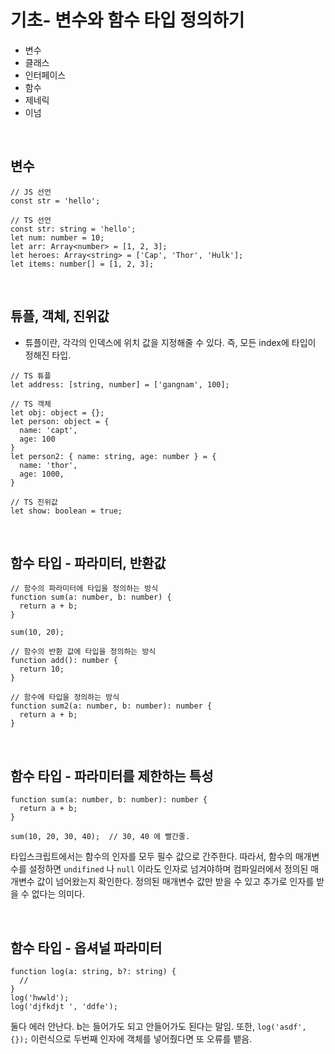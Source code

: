 # 기초- 변수와 함수 타입 정의하기

- 변수
- 클래스
- 인터페이스
- 함수
- 제네릭
- 이넘

<br/>

## 변수

```tsx
// JS 선언
const str = 'hello';

// TS 선언
const str: string = 'hello';
let num: number = 10;
let arr: Array<number> = [1, 2, 3];
let heroes: Array<string> = ['Cap', 'Thor', 'Hulk'];
let items: number[] = [1, 2, 3];
```

<br/>

## 튜플, 객체, 진위값

- 튜플이란, 각각의 인덱스에 위치 값을 지정해줄 수 있다. 즉, 모든 index에 타입이 정해진 타입.

```tsx
// TS 튜플
let address: [string, number] = ['gangnam', 100];

// TS 객체
let obj: object = {};
let person: object = {
  name: 'capt',
  age: 100
}
let person2: { name: string, age: number } = {
  name: 'thor',
  age: 1000,
}

// TS 진위값
let show: boolean = true;
```

<br/>

## 함수 타입 - 파라미터, 반환값

```tsx
// 함수의 파라미터에 타입을 정의하는 방식
function sum(a: number, b: number) {
  return a + b;
}

sum(10, 20);

// 함수의 반환 값에 타입을 정의하는 방식
function add(): number {
  return 10;
}

// 함수에 타입을 정의하는 방식
function sum2(a: number, b: number): number {
  return a + b;
}
```

<br/>

## 함수 타입 - 파라미터를 제한하는 특성

```tsx
function sum(a: number, b: number): number {
  return a + b;
}

sum(10, 20, 30, 40);  // 30, 40 에 빨간줄.
```

타입스크립트에서는 함수의 인자를 모두 필수 값으로 간주한다. 따라서, 함수의 매개변수를 설정하면 `undifined` 나 `null` 이라도 인자로 넘겨야하며 컴파일러에서 정의된 매개변수 값이 넘어왔는지 확인한다. 정의된 매개변수 값만 받을 수 있고 추가로 인자를 받을 수 없다는 의미다.

<br/>

## 함수 타입 - 옵셔널 파라미터

```tsx
function log(a: string, b?: string) {
  //
}
log('hwwld');
log('djfkdjt ', 'ddfe');
```

둘다 에러 안난다. b는 들어가도 되고 안들어가도 된다는 말임. 또한, `log('asdf', {});` 이런식으로 두번째 인자에 객체를 넣어줬다면 또 오류를 뱉음.